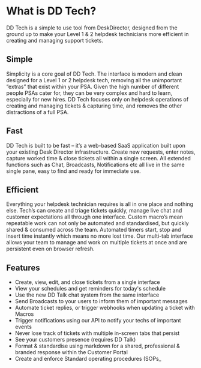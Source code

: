 # What is DD Tech?

DD Tech is a simple to use tool from DeskDirector, designed from the ground up to make your Level 1 & 2 helpdesk technicians more efficient in creating and managing support tickets.

## Simple

Simplicity is a core goal of DD Tech. The interface is modern and clean designed for a Level 1 or 2 helpdesk tech, removing all the unimportant “extras” that exist within your PSA.  Given the high number of different people PSAs cater for, they can be very complex and hard to learn, especially for new hires. DD Tech focuses only on helpdesk operations of creating and managing tickets & capturing time, and removes the other distractions of a full PSA.

## Fast

DD Tech is built to be fast – it’s a web-based SaaS application built upon your existing Desk Director infrastructure.  Create new requests, enter notes, capture worked time & close tickets all within a single screen.  All extended functions such as Chat, Broadcasts, Notifications etc all live in the same single pane, easy to find and ready for immediate use.

## Efficient

Everything your helpdesk technician requires is all in one place and nothing else.  Tech’s can create and triage tickets quickly, manage live chat and customer expectations all through one interface. Custom macro’s mean repeatable work can not only be automated and standardised, but quickly shared & consumed across the team.  Automated timers start, stop and insert time instantly which means no more lost time. Our multi-tab interface allows your team to manage and work on multiple tickets at once and are persistent even on browser refresh.

## Features

* Create, view, edit, and close tickets from a single interface
* View your schedules and get reminders for today's schedule
* Use the new DD Talk chat system from the same interface
* Send Broadcasts to your users to inform them of important messages
* Automate ticket replies, or trigger webhooks when updating a ticket with Macros
* Trigger notifications using our API to notify your techs of important events
* Never lose track of tickets with multiple in-screen tabs that persist
* See your customers presence (requires DD Talk)
* Format & standardise using markdown for a shared, professional & branded response within the Customer Portal
* Create and enforce Standard operating procedures (SOPs_
